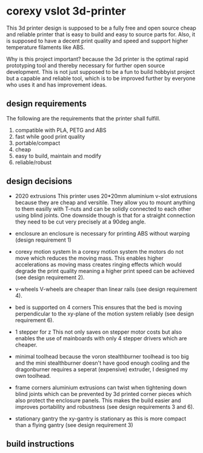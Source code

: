 # corexy vslot 3d-printer
This 3d printer design is supposed to be a fully free and open source cheap and reliable printer
that is easy to build and easy to source parts for.
Also, it is supposed to have a decent print quality and speed and support higher temperature
filaments like ABS.

Why is this project important?
because the 3d printer is the optimal rapid prototyping tool and thereby necessary for further
open source development.
This is not just supposed to be a fun to build hobbyist project but a capable and reliable tool,
which is to be improved further by everyone who uses it and has improvement ideas.

## design requirements

The following are the requirements that the printer shall fulfill.

1. compatible with PLA, PETG and ABS
2. fast while good print quality
3. portable/compact
4. cheap
5. easy to build, maintain and modify
6. reliable/robust

## design decisions
- 2020 extrusions
This printer uses 20*20mm aluminium v-slot extrusions because they are cheap and versitile.
They allow you to mount anything to them easilly with T-nuts and can be solidly
connected to each other using blind joints.
One downside though is that for a straight connection they need to be cut very precisely at a 90deg angle.

- enclosure
an enclosure is necessary for printing ABS without warping (design requirement 1)

- corexy motion system
In a corexy motion system the motors do not move which reduces the moving mass.
This enables higher accelerations as moving mass creates ringing effects which would degrade
the print quality meaning a higher print speed can be achieved (see design requirement 2).

- v-wheels
V-wheels are cheaper than linear rails (see design requirement 4).

- bed is supported on 4 corners
This ensures that the bed is moving perpendicular to the xy-plane of the motion
system reliably (see design requirement 6).

- 1 stepper for z
This not only saves on stepper motor costs but also enables the use of mainboards
with only 4 stepper drivers which are cheaper.

- minimal toolhead
because the voron stealthburner toolhead is too big and the mini stealthburner doesn't have
good enough cooling and the dragonburner requires a seperat (expensive) extruder,
I designed my own toolhead.

- frame corners
aluminium extrusions can twist when tightening down blind joints which can be prevented
by 3d printed corner pieces which also protect the enclosure panels.
This makes the build easier and improves portability and robustness (see design requirements 3 and 6).

- stationary gantry
the xy-gantry is stationary as this is more compact than a flying gantry (see design requirement 3)

## build instructions
